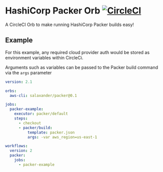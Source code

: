 # HashiCorp Packer Orb [![CircleCI](https://circleci.com/gh/salaxander/packer-orb/tree/master.svg?style=svg)](https://circleci.com/gh/salaxander/packer-orb/tree/master)

A CircleCI Orb to make running HashiCorp Packer builds easy!

## Example
For this example, any required cloud provider auth would be stored as environment variables within CircleCi.

Arguments such as variables can be passed to the Packer build command via the `args` parameter

```yaml
version: 2.1

orbs:
  aws-cli: salaxander/packer@0.1

jobs:
  packer-example:
    executor: packer/default
    steps:
      - checkout
      - packer/build:
          template: packer.json
          args: -var aws_region=us-east-1

workflows:
  version: 2
  packer:
    jobs:
      - packer-example
```